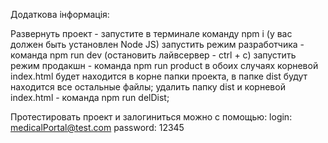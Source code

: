 Додаткова інформація:

Развернуть проект - запустите в терминале команду npm i
(у вас должен быть установлен Node JS)
запустить режим разработчика - команда npm run dev
(остановить лайвсервер - ctrl + c)
запустить режим продакшн - команда npm run product
в обоих случаях корневой index.html будет находится в корне папки проекта,
в папке dist будут находится все остальные файлы;
удалить папку dist и корневой index.html - команда npm run delDist;

Протестировать проект и залогиниться можно с помощью:
login: medicalPortal@test.com
password: 12345
